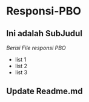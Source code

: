 Responsi-PBO
==
Ini adalah SubJudul
--
*Berisi File responsi PBO*
- list 1
- list 2
- list 3

Update Readme.md
--
